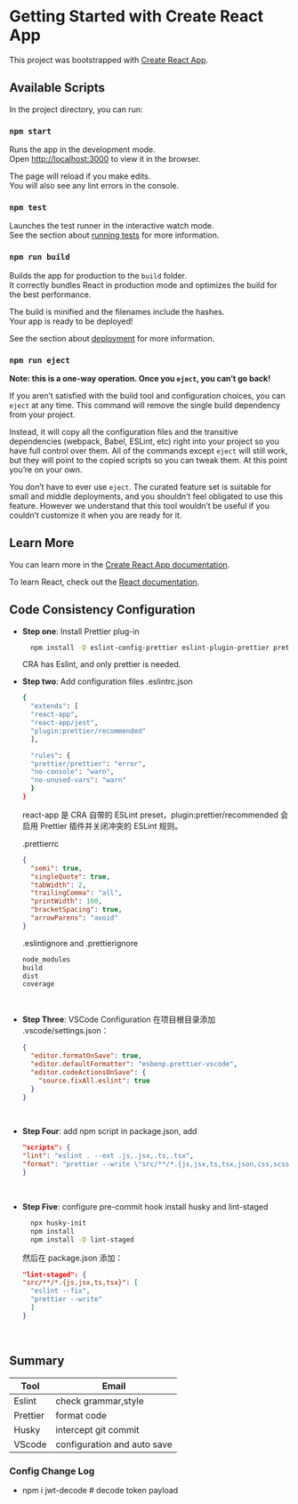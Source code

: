 # Getting Started with Create React App

This project was bootstrapped with [Create React App](https://github.com/facebook/create-react-app).

## Available Scripts

In the project directory, you can run:

### `npm start`

Runs the app in the development mode.\
Open [http://localhost:3000](http://localhost:3000) to view it in the browser.

The page will reload if you make edits.\
You will also see any lint errors in the console.

### `npm test`

Launches the test runner in the interactive watch mode.\
See the section about [running tests](https://facebook.github.io/create-react-app/docs/running-tests) for more information.

### `npm run build`

Builds the app for production to the `build` folder.\
It correctly bundles React in production mode and optimizes the build for the best performance.

The build is minified and the filenames include the hashes.\
Your app is ready to be deployed!

See the section about [deployment](https://facebook.github.io/create-react-app/docs/deployment) for more information.

### `npm run eject`

**Note: this is a one-way operation. Once you `eject`, you can’t go back!**

If you aren’t satisfied with the build tool and configuration choices, you can `eject` at any time. This command will remove the single build dependency from your project.

Instead, it will copy all the configuration files and the transitive dependencies (webpack, Babel, ESLint, etc) right into your project so you have full control over them. All of the commands except `eject` will still work, but they will point to the copied scripts so you can tweak them. At this point you’re on your own.

You don’t have to ever use `eject`. The curated feature set is suitable for small and middle deployments, and you shouldn’t feel obligated to use this feature. However we understand that this tool wouldn’t be useful if you couldn’t customize it when you are ready for it.

## Learn More

You can learn more in the [Create React App documentation](https://facebook.github.io/create-react-app/docs/getting-started).

To learn React, check out the [React documentation](https://reactjs.org/).

## Code Consistency Configuration

- **Step one**: Install Prettier plug-in

  ```bash
    npm install -D eslint-config-prettier eslint-plugin-prettier prettier
  ```

  CRA has Eslint, and only prettier is needed.
  </br>

- **Step two**: Add configuration files
  .eslintrc.json

  ```bash
  {
    "extends": [
    "react-app",
    "react-app/jest",
    "plugin:prettier/recommended"
    ],

    "rules": {
    "prettier/prettier": "error",
    "no-console": "warn",
    "no-unused-vars": "warn"
    }
  }
  ```

  react-app 是 CRA 自带的 ESLint preset，plugin:prettier/recommended 会启用 Prettier 插件并关闭冲突的 ESLint 规则。

  .prettierrc

  ```json
  {
    "semi": true,
    "singleQuote": true,
    "tabWidth": 2,
    "trailingComma": "all",
    "printWidth": 100,
    "bracketSpacing": true,
    "arrowParens": "avoid"
  }
  ```

  .eslintignore and .prettierignore

  ```txt
  node_modules
  build
  dist
  coverage
  ```

  </br>

- **Step Three**: VSCode Configuration 在项目根目录添加 .vscode/settings.json：

  ```json
  {
    "editor.formatOnSave": true,
    "editor.defaultFormatter": "esbenp.prettier-vscode",
    "editor.codeActionsOnSave": {
      "source.fixAll.eslint": true
    }
  }
  ```

  </br>

- **Step Four**: add npm script
  in package.json, add

  ```json
  "scripts": {
  "lint": "eslint . --ext .js,.jsx,.ts,.tsx",
  "format": "prettier --write \"src/**/*.{js,jsx,ts,tsx,json,css,scss,md}\""
  }
  ```

  </br>

- **Step Five**: configure pre-commit hook
  install husky and lint-staged

  ```bash
    npx husky-init
    npm install
    npm install -D lint-staged
  ```

  然后在 package.json 添加：

  ```json
  "lint-staged": {
  "src/**/*.{js,jsx,ts,tsx}": [
    "eslint --fix",
    "prettier --write"
    ]
  }
  ```

  </br>

## Summary

| Tool     | Email                       |
| -------- | --------------------------- |
| Eslint   | check grammar,style         |
| Prettier | format code                 |
| Husky    | intercept git commit        |
| VScode   | configuration and auto save |

### Config Change Log

- npm i jwt-decode # decode token payload
